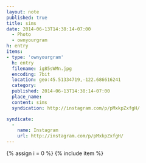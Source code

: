 ```yaml
---
layout: note
published: true
title: sims
date: 2014-06-13T14:38:14-07:00
  - Photo
  - ownyourgram
h: entry
items:
- type: 'ownyourgram'
  h: entry
  filename: ig85sWMn.jpg
  encoding: 7bit
  location: geo:45.51334719,-122.686616241
  category: 
  published: 2014-06-13T14:38:14-07:00
  place_name: 
  content: sims
  syndication: http://instagram.com/p/pMxkpZxfgH/

syndicate: 
  - 
    name: Instagram
    url: http://instagram.com/p/pMxkpZxfgH/
---
```

{% assign i = 0  %}
{% include item %}
